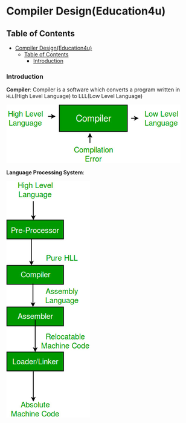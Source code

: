 # Compiler Design(Education4u)

## Table of Contents

- [Compiler Design(Education4u)](#compiler-designeducation4u)
  - [Table of Contents](#table-of-contents)
    - [Introduction](#introduction)

### Introduction

**Compiler**: Compiler is a software which converts a program written in `HLL`(High Level Language) to LLL(Low Level Language)

![images](images/1.png)

**Language Processing System**:

![images](images/2.png)
